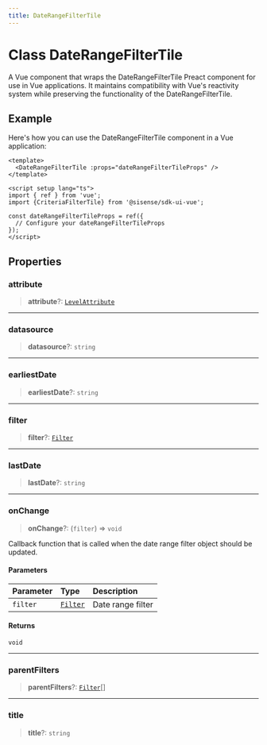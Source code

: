 ```yaml
---
title: DateRangeFilterTile
---
```


# Class DateRangeFilterTile

A Vue component that wraps the DateRangeFilterTile Preact component for use in Vue applications.
It maintains compatibility with Vue's reactivity system while preserving the functionality of the DateRangeFilterTile.

## Example

Here's how you can use the DateRangeFilterTile component in a Vue application:
```vue
<template>
  <DateRangeFilterTile :props="dateRangeFilterTileProps" />
</template>

<script setup lang="ts">
import { ref } from 'vue';
import {CriteriaFilterTile} from '@sisense/sdk-ui-vue';

const dateRangeFilterTileProps = ref({
  // Configure your dateRangeFilterTileProps
});
</script>
```

## Properties

### attribute

> **attribute**?: [`LevelAttribute`](../../sdk-data/interfaces/interface.LevelAttribute.md)

***

### datasource

> **datasource**?: `string`

***

### earliestDate

> **earliestDate**?: `string`

***

### filter

> **filter**?: [`Filter`](../../sdk-data/interfaces/interface.Filter.md)

***

### lastDate

> **lastDate**?: `string`

***

### onChange

> **onChange**?: (`filter`) => `void`

Callback function that is called when the date range filter object should be updated.

#### Parameters

| Parameter | Type | Description |
| :------ | :------ | :------ |
| `filter` | [`Filter`](../../sdk-data/interfaces/interface.Filter.md) | Date range filter |

#### Returns

`void`

***

### parentFilters

> **parentFilters**?: [`Filter`](../../sdk-data/interfaces/interface.Filter.md)[]

***

### title

> **title**?: `string`
